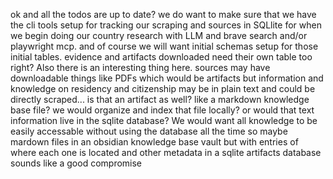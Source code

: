 ok and all the todos are up to date? we do want to make sure that we have the cli tools
  setup for tracking our scraping and sources in SQLlite for when we begin doing our
  country research with LLM and brave search and/or playwright mcp. and of course we will
  want initial schemas setup for those initial tables. evidence and artifacts downloaded
  need their own table too right? Also there is an interesting thing here. sources may have
  downloadable things like PDFs which would be artifacts but information and knowledge on
  residency and citizenship may be in plain text and could be directly scraped... is that
  an artifact as well? like a markdown knowledge base file? we would organize and index
  that file locally? or would that text information live in the sqlite database? We would
  want all knowledge to be easily accessable without using the database all the time so
  maybe mardown files in an obsidian knowledge base vault but with entries of where each
  one is located and other metadata in a sqlite artifacts database sounds like a good
  compromise 
